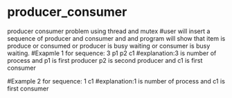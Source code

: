# producer_consumer
producer consumer problem using thread and mutex
#user will insert a sequence of producer and consumer and and program will show that item is produce or consumed or producer is busy waiting or consumer is busy waiting.
#Exapmle 1 for sequence:
3
p1 p2 c1
#explanation:3 is number of process and p1 is first producer p2 is second producer and c1 is first consumer

#Example 2 for sequence:
1
c1
#explanation:1 is number of process and c1 is first consumer
